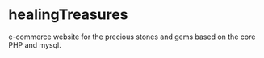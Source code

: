 # healingTreasures
e-commerce website for the precious stones and gems based on the core PHP and mysql.
